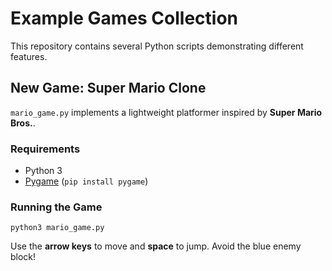 # Example Games Collection

This repository contains several Python scripts demonstrating different features.

## New Game: Super Mario Clone

`mario_game.py` implements a lightweight platformer inspired by **Super Mario Bros.**.

### Requirements
- Python 3
- [Pygame](https://www.pygame.org/) (`pip install pygame`)

### Running the Game
```
python3 mario_game.py
```
Use the **arrow keys** to move and **space** to jump. Avoid the blue enemy block!
